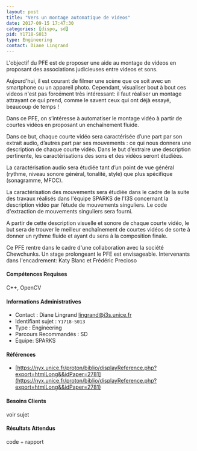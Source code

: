 ```yaml
---
layout: post
title: "Vers un montage automatique de videos"
date: 2017-09-15 17:47:30
categories: [dispo, sd]
pid: Y1718-S013
type: Engineering
contact: Diane Lingrand
---
```

       
L'objectif du PFE est de proposer une aide au montage de videos en proposant des associations judicieuses entre videos et sons.

Aujourd'hui, il est courant de filmer une scène que ce soit avec  un smartphone ou un appareil photo. Cependant, visualiser bout à  bout ces videos n'est pas forcément très intéressant: il faut  réaliser un montage attrayant ce qui prend, comme le savent ceux  qui ont déjà essayé, beaucoup de temps !

Dans ce PFE, on s’intéresse à automatiser le montage vidéo à partir de
courtes vidéos en proposant un enchaînement fluide.

Dans ce but, chaque courte vidéo sera caractérisée d’une part par son
extrait audio, d’autres part par ses mouvements : ce qui nous donnera une
description de chaque courte vidéo. Dans le but d’extraire une description
pertinente, les caractérisations des sons et des vidéos seront étudiées.

La caractérisation audio sera étudiée tant d’un point de vue général
(rythme, niveau sonore général, tonalité, style) que plus spécifique
(sonagramme, MFCC).

La caractérisation des mouvements sera étudiée dans le cadre de la suite des
travaux réalisés dans l'équipe SPARKS de l'I3S concernant la description
vidéo par l’étude de mouvements singuliers. Le code d'extraction de
mouvements singuliers sera fourni.

A partir de cette description visuelle et sonore de chaque courte vidéo, le
but sera de trouver le meilleur enchaînement de courtes vidéos de sorte à
donner un rythme fluide et ayant du sens à la composition finale.

Ce PFE rentre dans le cadre d'une collaboration avec la société Chewchunks. Un stage prolongeant le PFE est envisageable.
Intervenants dans l'encadrement: Katy Blanc et Frédéric Precioso

#### Compétences Requises
C++, OpenCV



     

#### Informations Administratives
  * Contact : Diane Lingrand <lingrand@i3s.unice.fr>
  * Identifiant sujet : `Y1718-S013`
  * Type : Engineering
  * Parcours Recommandés : SD
  * Équipe: SPARKS

#### Références

  * [https://nyx.unice.fr/proton/biblio/displayReference.php?export=htmlLong&&idPaper=2781](https://nyx.unice.fr/proton/biblio/displayReference.php?export=htmlLong&&idPaper=2781)

#### Besoins Clients
voir sujet

#### Résultats Attendus
code + rapport
     